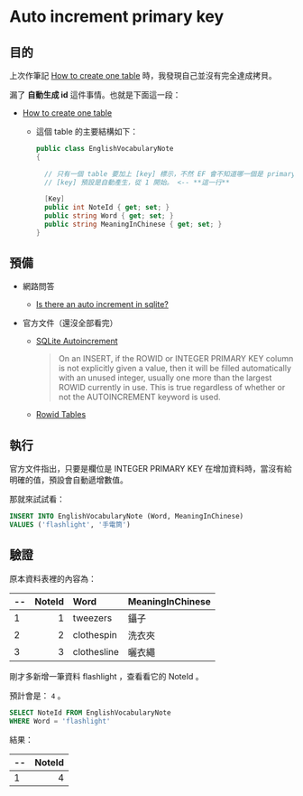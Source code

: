 # Auto increment primary key


## 目的


上次作筆記 [How to create one table](https://github.com/LPenny-github/CellPhoneAppNotepad/blob/main/SQLite/DB-Browser-for-SQLite/Execute-SQL/Create-one-table.md) 時，我發現自己並沒有完全達成拷貝。

漏了 **自動生成 id** 這件事情。也就是下面這一段：

* [How to create one table](https://github.com/LPenny-github/CellPhoneAppNotepad/blob/main/Entity-Framework-Core/Sqlite/Model/Create-one-table.md)

    * 這個 table 的主要結構如下：

      ```csharp
      public class EnglishVocabularyNote
      {
    
        // 只有一個 table 要加上 [key] 標示，不然 EF 會不知道哪一個是 primary key 或是 根本沒有 primary key 。
        // [key] 預設是自動產生，從 1 開始。 <-- **這一行**
    
        [Key] 
        public int NoteId { get; set; }
        public string Word { get; set; }
        public string MeaningInChinese { get; set; }
      }
      ```


## 預備


* 網路問答

    * [Is there an auto increment in sqlite?](https://stackoverflow.com/questions/7905859/is-there-an-auto-increment-in-sqlite)

* 官方文件（還沒全部看完）

    * [SQLite Autoincrement](https://www.sqlite.org/autoinc.html)

        > On an INSERT, if the ROWID or INTEGER PRIMARY KEY column is not explicitly given a value, then it will be filled automatically with an unused integer, usually one more than the largest ROWID currently in use. This is true regardless of whether or not the AUTOINCREMENT keyword is used.

    * [Rowid Tables](https://www.sqlite.org/rowidtable.html)


## 執行


官方文件指出，只要是欄位是 INTEGER PRIMARY KEY 在增加資料時，當沒有給明確的值，預設會自動遞增數值。

那就來試試看：


```sql
INSERT INTO EnglishVocabularyNote (Word, MeaningInChinese)
VALUES ('flashlight', '手電筒')
```


## 驗證


原本資料表裡的內容為：


--|NoteId|Word|MeaningInChinese
--|------:|:-----------|:-------------
1 |1     |tweezers   |  鑷子
2 |2     |clothespin |	洗衣夾
3 |3     |clothesline|	曬衣繩


剛才多新增一筆資料 flashlight ，查看看它的 NoteId 。

預計會是： `4` 。


```sql
SELECT NoteId FROM EnglishVocabularyNote
WHERE Word = 'flashlight'
```

結果：


--|NoteId|
--|------:|
1 |4     |